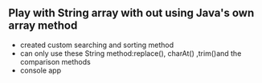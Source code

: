 ## Play with String array with out using Java's own array method

- created custom searching and sorting method
- can only use these String method:replace(), charAt() ,trim()and the comparison
methods
- console app
